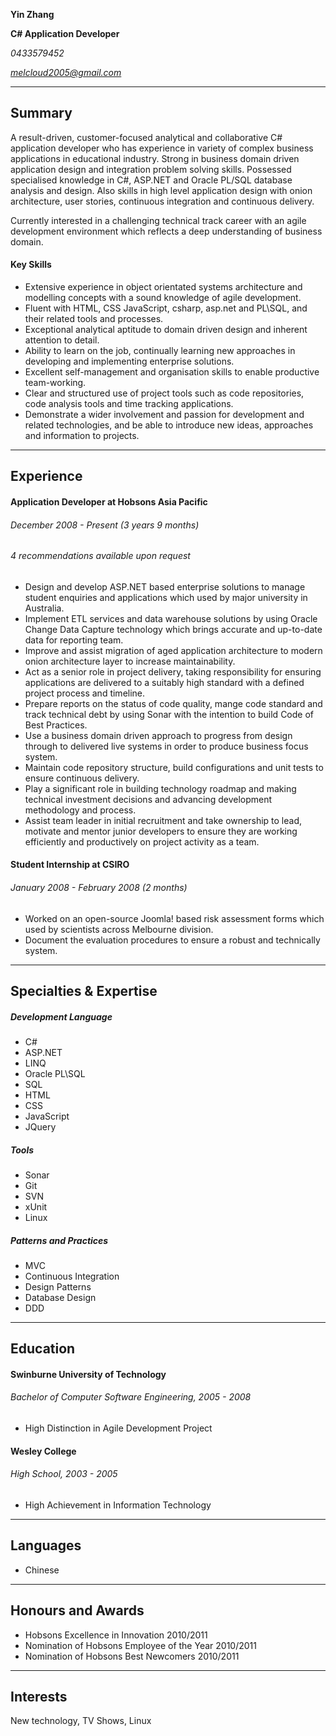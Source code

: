 **Yin Zhang**

**C# Application Developer**

*0433579452*

*melcloud2005@gmail.com*

----------
## Summary ##
A result-driven, customer-focused analytical and collaborative C# application developer who has experience in variety of complex business applications in educational industry. Strong in business domain driven application design and integration problem solving skills. Possessed specialised knowledge in C#, ASP.NET and Oracle PL/SQL database analysis and design. Also skills in high level application design with onion architecture, user stories, continuous integration and continuous delivery.

Currently interested in a challenging technical track career with an agile development environment which reflects a deep understanding of business domain.

#### Key Skills ####
- Extensive experience in object orientated systems architecture and modelling concepts with a sound knowledge of agile development.
- Fluent with HTML, CSS JavaScript, csharp, asp.net and PL\SQL, and their related tools and processes.
- Exceptional analytical aptitude to domain driven design and inherent attention to detail. 
- Ability to learn on the job, continually learning new approaches in developing and implementing enterprise solutions.
- Excellent self-management and organisation skills to enable productive team-working.
- Clear and structured use of project tools such as code repositories, code analysis tools and time tracking applications.
- Demonstrate a wider involvement and passion for development and related technologies, and be able to introduce new ideas, approaches and information to projects.

----------
## Experience ##
#### Application Developer at Hobsons Asia Pacific ####
###### December 2008 - Present (3 years 9 months) ######
###### 4 recommendations available upon request  ######
- Design and develop ASP.NET based enterprise solutions to manage student enquiries and applications which used by major university in Australia.
- Implement ETL services and data warehouse solutions by using Oracle Change Data Capture technology which brings accurate and up-to-date data for reporting team.
- Improve and assist migration of aged application architecture to modern onion architecture layer to increase maintainability.
- Act as a senior role in project delivery, taking responsibility for ensuring applications are delivered to a suitably high standard with a defined project process and timeline.
- Prepare reports on the status of code quality, mange code standard and track technical debt by using Sonar with the intention to build Code of Best Practices.
- Use a business domain driven approach to progress from design through to delivered live systems in order to produce business focus system.
- Maintain code repository structure, build configurations and unit tests to ensure continuous delivery.
- Play a significant role in building technology roadmap and making technical investment decisions and advancing development methodology and process.
- Assist team leader in initial recruitment and take ownership to lead, motivate and mentor junior developers to ensure they are working efficiently and productively on project activity as a team.

#### Student Internship at CSIRO ####
###### January 2008 - February 2008 (2 months) ######
- Worked on an open-source Joomla! based risk assessment forms which used by scientists across Melbourne division.
- Document the evaluation procedures to ensure a robust and technically system.

----------
## Specialties & Expertise ##
##### Development Language #####
- C#
- ASP.NET
- LINQ
- Oracle PL\SQL
- SQL
- HTML
- CSS
- JavaScript
- JQuery

##### Tools #####
- Sonar
- Git
- SVN
- xUnit
- Linux

##### Patterns and Practices #####
- MVC
- Continuous Integration
- Design Patterns
- Database Design
- DDD

----------
## Education ##
#### Swinburne University of Technology ####
###### Bachelor of Computer Software Engineering, 2005 - 2008 ######
 - High Distinction in Agile Development Project 

#### Wesley College ####
###### High School, 2003 - 2005 ######
- High Achievement in Information Technology

----------
## Languages ##
- Chinese

----------
## Honours and Awards ##
- Hobsons Excellence in Innovation 2010/2011
- Nomination of Hobsons Employee of the Year 2010/2011
- Nomination of Hobsons Best Newcomers 2010/2011

----------
## Interests ##
New technology, TV Shows, Linux 
